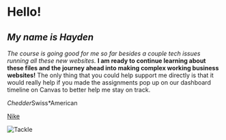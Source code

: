 # **Hello!**

## *My name is Hayden*

*The course is going good for me so far besides a couple tech issues running all these new websites.* **I am ready to continue learning about these files and the journey ahead into making complex working business websites!** The only thing that you could help support me directly is that it would really help if you made the assignments pop up on our dashboard timeline on Canvas to better help me stay on track. 

*Chedder*Swiss*American

[Nike](https://www.nike.com)

![Tackle](https://pbs.twimg.com/profile_images/1868500079977402368/xOCBmTX2_400x400.jpg)
